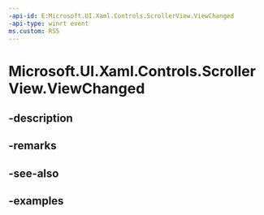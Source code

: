 ```yaml
---
-api-id: E:Microsoft.UI.Xaml.Controls.ScrollerView.ViewChanged
-api-type: winrt event
ms.custom: RS5
---
```


<!-- Event syntax.
public event TypedEventHandler ViewChanged<ScrollerView,  object>
-->

# Microsoft.UI.Xaml.Controls.ScrollerView.ViewChanged

## -description

## -remarks

## -see-also

## -examples

